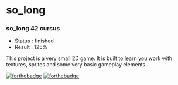 # so_long
### so_long 42 cursus

- Status : finished
- Result : 125%

This project is a very small 2D game. 
It is built to learn you work with textures, sprites and some very basic gameplay elements.


[![forthebadge](https://forthebadge.com/images/badges/made-with-c.svg)](https://forthebadge.com)
[![forthebadge](https://forthebadge.com/images/badges/powered-by-coffee.svg)](https://forthebadge.com)
